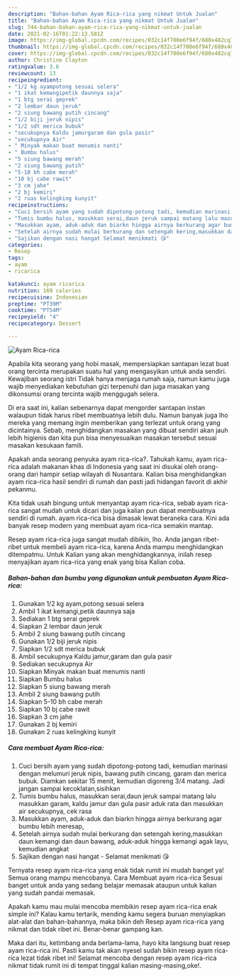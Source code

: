 ```yaml
---
description: "Bahan-bahan Ayam Rica-rica yang nikmat Untuk Jualan"
title: "Bahan-bahan Ayam Rica-rica yang nikmat Untuk Jualan"
slug: 744-bahan-bahan-ayam-rica-rica-yang-nikmat-untuk-jualan
date: 2021-02-16T01:22:13.581Z
image: https://img-global.cpcdn.com/recipes/032c14f700e6f94f/680x482cq70/ayam-rica-rica-foto-resep-utama.jpg
thumbnail: https://img-global.cpcdn.com/recipes/032c14f700e6f94f/680x482cq70/ayam-rica-rica-foto-resep-utama.jpg
cover: https://img-global.cpcdn.com/recipes/032c14f700e6f94f/680x482cq70/ayam-rica-rica-foto-resep-utama.jpg
author: Christine Clayton
ratingvalue: 3.6
reviewcount: 13
recipeingredient:
- "1/2 kg ayampotong sesuai selera"
- "1 ikat kemangipetik daunnya saja"
- "1 btg serai geprek"
- "2 lembar daun jeruk"
- "2 siung bawang putih cincang"
- "1/2 biji jeruk nipis"
- "1/2 sdt merica bubuk"
- "secukupnya Kaldu jamurgaram dan gula pasir"
- "secukupnya Air"
- " Minyak makan buat menumis nanti"
- " Bumbu halus"
- "5 siung bawang merah"
- "2 siung bawang putih"
- "5-10 bh cabe merah"
- "10 bj cabe rawit"
- "3 cm jahe"
- "2 bj kemiri"
- "2 ruas kelingking kunyit"
recipeinstructions:
- "Cuci bersih ayam yang sudah dipotong-potong tadi, kemudian marinasi dengan melumuri jeruk nipis, bawang putih cincang, garam dan merica bubuk. Diamkan sekitar 15 menit, kemudian digoreng 3/4 matang. Jadi jangan sampai kecoklatan,sisihkan"
- "Tumis bumbu halus, masukkan serai,daun jeruk sampai matang lalu masukkan garam, kaldu jamur dan gula pasir aduk rata dan masukkan air secukupnya, cek rasa"
- "Masukkan ayam, aduk-aduk dan biarkn hingga airnya berkurang agar bumbu lebih meresap,"
- "Setelah airnya sudah mulai berkurang dan setengah kering,masukkan daun kemangi dan daun bawang, aduk-aduk hingga kemangi agak layu, kemudian angkat"
- "Sajikan dengan nasi hangat Selamat menikmati 😘"
categories:
- Resep
tags:
- ayam
- ricarica

katakunci: ayam ricarica 
nutrition: 169 calories
recipecuisine: Indonesian
preptime: "PT39M"
cooktime: "PT54M"
recipeyield: "4"
recipecategory: Dessert

---
```



![Ayam Rica-rica](https://img-global.cpcdn.com/recipes/032c14f700e6f94f/680x482cq70/ayam-rica-rica-foto-resep-utama.jpg)

Apabila kita seorang yang hobi masak, mempersiapkan santapan lezat buat orang tercinta merupakan suatu hal yang mengasyikan untuk anda sendiri. Kewajiban seorang istri Tidak hanya menjaga rumah saja, namun kamu juga wajib menyediakan kebutuhan gizi terpenuhi dan juga masakan yang dikonsumsi orang tercinta wajib menggugah selera.

Di era  saat ini, kalian sebenarnya dapat mengorder santapan instan walaupun tidak harus ribet membuatnya lebih dulu. Namun banyak juga lho mereka yang memang ingin memberikan yang terlezat untuk orang yang dicintainya. Sebab, menghidangkan masakan yang dibuat sendiri akan jauh lebih higienis dan kita pun bisa menyesuaikan masakan tersebut sesuai masakan kesukaan famili. 



Apakah anda seorang penyuka ayam rica-rica?. Tahukah kamu, ayam rica-rica adalah makanan khas di Indonesia yang saat ini disukai oleh orang-orang dari hampir setiap wilayah di Nusantara. Kalian bisa menghidangkan ayam rica-rica hasil sendiri di rumah dan pasti jadi hidangan favorit di akhir pekanmu.

Kita tidak usah bingung untuk menyantap ayam rica-rica, sebab ayam rica-rica sangat mudah untuk dicari dan juga kalian pun dapat membuatnya sendiri di rumah. ayam rica-rica bisa dimasak lewat beraneka cara. Kini ada banyak resep modern yang membuat ayam rica-rica semakin mantap.

Resep ayam rica-rica juga sangat mudah dibikin, lho. Anda jangan ribet-ribet untuk membeli ayam rica-rica, karena Anda mampu menghidangkan ditempatmu. Untuk Kalian yang akan menghidangkannya, inilah resep menyajikan ayam rica-rica yang enak yang bisa Kalian coba.

<!--inarticleads1-->

##### Bahan-bahan dan bumbu yang digunakan untuk pembuatan Ayam Rica-rica:

1. Gunakan 1/2 kg ayam,potong sesuai selera
1. Ambil 1 ikat kemangi,petik daunnya saja
1. Sediakan 1 btg serai geprek
1. Siapkan 2 lembar daun jeruk
1. Ambil 2 siung bawang putih cincang
1. Gunakan 1/2 biji jeruk nipis
1. Siapkan 1/2 sdt merica bubuk
1. Ambil secukupnya Kaldu jamur,garam dan gula pasir
1. Sediakan secukupnya Air
1. Siapkan  Minyak makan buat menumis nanti
1. Siapkan  Bumbu halus
1. Siapkan 5 siung bawang merah
1. Ambil 2 siung bawang putih
1. Siapkan 5-10 bh cabe merah
1. Siapkan 10 bj cabe rawit
1. Siapkan 3 cm jahe
1. Gunakan 2 bj kemiri
1. Gunakan 2 ruas kelingking kunyit




<!--inarticleads2-->

##### Cara membuat Ayam Rica-rica:

1. Cuci bersih ayam yang sudah dipotong-potong tadi, kemudian marinasi dengan melumuri jeruk nipis, bawang putih cincang, garam dan merica bubuk. Diamkan sekitar 15 menit, kemudian digoreng 3/4 matang. Jadi jangan sampai kecoklatan,sisihkan
1. Tumis bumbu halus, masukkan serai,daun jeruk sampai matang lalu masukkan garam, kaldu jamur dan gula pasir aduk rata dan masukkan air secukupnya, cek rasa
1. Masukkan ayam, aduk-aduk dan biarkn hingga airnya berkurang agar bumbu lebih meresap,
1. Setelah airnya sudah mulai berkurang dan setengah kering,masukkan daun kemangi dan daun bawang, aduk-aduk hingga kemangi agak layu, kemudian angkat
1. Sajikan dengan nasi hangat - Selamat menikmati 😘




Ternyata resep ayam rica-rica yang enak tidak rumit ini mudah banget ya! Semua orang mampu mencobanya. Cara Membuat ayam rica-rica Sesuai banget untuk anda yang sedang belajar memasak ataupun untuk kalian yang sudah pandai memasak.

Apakah kamu mau mulai mencoba membikin resep ayam rica-rica enak simple ini? Kalau kamu tertarik, mending kamu segera buruan menyiapkan alat-alat dan bahan-bahannya, maka bikin deh Resep ayam rica-rica yang nikmat dan tidak ribet ini. Benar-benar gampang kan. 

Maka dari itu, ketimbang anda berlama-lama, hayo kita langsung buat resep ayam rica-rica ini. Pasti kamu tak akan nyesel sudah bikin resep ayam rica-rica lezat tidak ribet ini! Selamat mencoba dengan resep ayam rica-rica nikmat tidak rumit ini di tempat tinggal kalian masing-masing,oke!.

